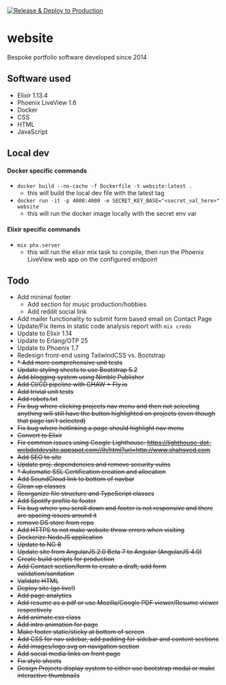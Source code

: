[![Release & Deploy to Production](https://github.com/shahdeys/website/actions/workflows/deploy.yml/badge.svg?branch=master)](https://github.com/shahdeys/website/actions/workflows/deploy.yml)
# website  
Bespoke portfolio software developed since 2014

## Software used  
* Elixir 1.13.4
* Phoenix LiveView 1.6
* Docker
* CSS
* HTML
* JavaScript
 
## Local dev
#### Docker specific commands 
- `docker build --no-cache -f Dockerfile -t website:latest .`
  - this will build the local dev file with the latest tag 
- `docker run -it -p 4000:4000 -e SECRET_KEY_BASE="<secret_val_here>" website`
  - this will run the docker image locally with the secret env var
#### Elixir specific commands
- `mix phx.server`
  - this will run the elixir mix task to compile, then run the Phoenix LiveView web app on the configured endpoint

## Todo
* Add minimal footer
  * Add section for music production/hobbies
  * Add reddit social link
* Add mailer functionality to submit form based email on Contact Page
* Update/Fix items in static code analysis report with  `mix credo` 
* Update to Elixir 1.14
* Update to Erlang/OTP 25
* Update to Phoenix 1.7
* Redesign front-end using TailwindCSS vs. Bootstrap
* ~~* Add more comprehensive unit tests~~
* ~~Update styling sheets to use Bootstrap 5.2~~
* ~~Add blogging system using Nimble Publisher~~
* ~~Add CI/CD pipeline with GHAW + Fly.io~~
* ~~Add trivial unit tests~~
* ~~Add robots.txt~~
* ~~Fix bug where clicking projects nav menu and then not selecting anything will still have the button highlighted on projects (even though that page isn't selected)~~
* ~~Fix bug where hotlinking a page should highlight nav menu~~
* ~~Convert to Elixir~~
* ~~Fix common issues using Google Lighthouse: https://lighthouse-dot-webdotdevsite.appspot.com//lh/html?url=http://www.shahsyed.com~~
* ~~Add SEO to site~~
* ~~Update proj. dependencies and remove security vulns~~
* ~~* Automatic SSL Certification creation and allocation~~
* ~~Add SoundCloud link to bottom of navbar~~
* ~~Clean up classes~~
* ~~Reorganize file structure and TypeScript classes~~  
* ~~Add Spotify profile to footer~~
* ~~Fix bug where you scroll down and footer is not responsive and there are spacing issues around it~~
* ~~remove DS store from repo~~
* ~~Add HTTPS to not make website throw errors when visiting~~
* ~~Dockerize NodeJS application~~
* ~~Update to NG 8~~
* ~~Update site from AngularJS 2.0 Beta 7 to Angular (AngularJS 4.0)~~
* ~~Create build scripts for production~~
* ~~Add Contact section/form to create a draft, add form validation/sanitation~~
* ~~Validate HTML~~  
* ~~Deploy site (go live!)~~  
* ~~Add page analytics~~  
* ~~Add resume as a pdf or use Mozilla/Google PDF viewer/Resume viewer respectively~~  
* ~~Add animate.css class~~  
* ~~Add intro animation for page~~  
* ~~Make footer static/sticky at bottom of screen~~  
* ~~Add CSS for nav sidebar, add padding for sidebar and content sections~~  
* ~~Add images/logo.svg on navigation section~~  
* ~~Add social media links on front page~~  
* ~~Fix style sheets~~  
* ~~Design Projects display system to either use bootstrap modal or make interactive thumbnails~~  
